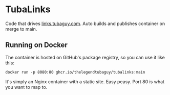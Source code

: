 # TubaLinks

Code that drives [links.tubaguy.com](https://links.tubaguy.com). Auto builds and publishes container on merge to main.

## Running on Docker

The container is hosted on GitHub's package registry, so you can use it like this:

```
docker run -p 8080:80 ghcr.io/thelegendtubaguy/tubalinks:main
```

It's simply an Nginx container with a static site. Easy peasy. Port 80 is what you want to map to.

